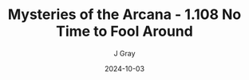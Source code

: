 ---
title: 'Mysteries of the Arcana - 1.108 No Time to Fool Around'
alt: 'Mysteries of the Arcana'
date: '2024-10-03'
author: 'J Gray'
artist: 'Keira'
---